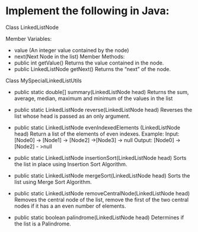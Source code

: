 # Implement the following in Java:

Class LinkedListNode

Member Variables:
* value (An integer value contained by the node)
* next(Next Node in the list)
Member Methods:
* public int getValue()
Returns the value contained in the node.
* public LinkedListNode getNext()
Returns the “next” of the node.

Class MySpecialLinkedListUtils

* public static double[] summary(LinkedListNode head)
Returns the sum, average, median, maximum and minimum
of the values in the list

* public static LinkedListNode reverse(LinkedListNode head)
Reverses the list whose head is passed as an only argument.

* public static LinkedListNode evenIndexedElements
(LinkedListNode head)
Return a list of the elements of even indexes.
Example:
Input: [Node0] -> [Node1] -> [Node2] ->[Node3] -> null
Output: [Node0] -> [Node2] - >null

* public static LinkedListNode insertionSort(LinkedListNode head)
Sorts the list in place using Insertion Sort Algorithm.

* public static LinkedListNode mergeSort(LinkedListNode head)
Sorts the list using Merge Sort Algorithm.

* public static LinkedListNode removeCentralNode(LinkedListNode head)
Removes the central node of the list, remove the first of the two central nodes if it has
a an even number of elements.

* public static boolean palindrome(LinkedListNode head)
Determines if the list is a Palindrome.
